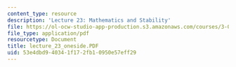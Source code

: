 ```yaml
---
content_type: resource
description: 'Lecture 23: Mathematics and Stability'
file: https://ol-ocw-studio-app-production.s3.amazonaws.com/courses/3-00-thermodynamics-of-materials-fall-2002/53e4dbd940341f172fb10950e57eff29_lecture_23_oneside.PDF
file_type: application/pdf
resourcetype: Document
title: lecture_23_oneside.PDF
uid: 53e4dbd9-4034-1f17-2fb1-0950e57eff29
---
```

